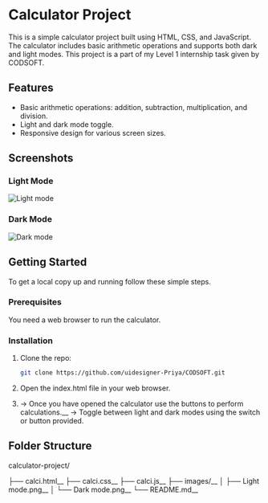 # Calculator Project

This is a simple calculator project built using HTML, CSS, and JavaScript. The calculator includes basic arithmetic operations and supports both dark and light modes.
This project is a part of my Level 1 internship task given by CODSOFT.

## Features

- Basic arithmetic operations: addition, subtraction, multiplication, and division.
- Light and dark mode toggle.
- Responsive design for various screen sizes.

## Screenshots

### Light Mode
![Light mode](https://github.com/uidesigner-Priya/CODSOFT/assets/147839283/94e4c9dd-fb4f-417c-b41c-fb7f723c0151)

### Dark Mode
![Dark mode](https://github.com/uidesigner-Priya/CODSOFT/assets/147839283/7c055e0b-5e96-4075-ba97-147e590097d9)

## Getting Started

To get a local copy up and running follow these simple steps.

### Prerequisites

You need a web browser to run the calculator.

### Installation

1. Clone the repo:
   ```sh
   git clone https://github.com/uidesigner-Priya/CODSOFT.git

2. Open the index.html file in your web browser.

3. -> Once you have opened the calculator use the buttons to perform calculations.__
   -> Toggle between light and dark modes using the switch or button provided.

## Folder Structure

calculator-project/

├── calci.html__
├── calci.css__
├── calci.js__
├── images/__
│   ├── Light mode.png__
│   └── Dark mode.png__
└── README.md__
